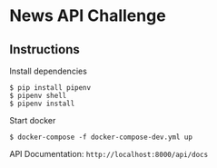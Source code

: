 # News API Challenge

## Instructions

Install dependencies
```shell
$ pip install pipenv
$ pipenv shell
$ pipenv install
```

Start docker
```shell
$ docker-compose -f docker-compose-dev.yml up
```

API Documentation: `http://localhost:8000/api/docs`
